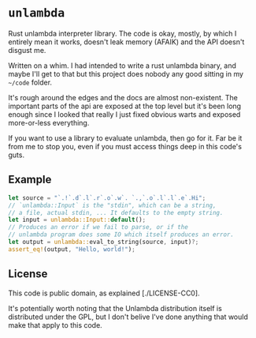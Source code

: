 # `unlambda`

Rust unlambda interpreter library. The code is okay, mostly, by which I entirely
mean it works, doesn't leak memory (AFAIK) and the API doesn't disgust me.

Written on a whim. I had intended to write a rust unlambda binary, and maybe
I'll get to that but this project does nobody any good sitting in my `~/code`
folder.

It's rough around the edges and the docs are almost non-existent. The important
parts of the api are exposed at the top level but it's been long enough since I
looked that really I just fixed obvious warts and exposed more-or-less
everything.

If you want to use a library to evaluate unlambda, then go for it. Far be it
from me to stop you, even if you must access things deep in this code's guts.

## Example

```rust
let source = "`.!`.d`.l`.r`.o`.w`. `.,`.o`.l`.l`.e`.Hi";
// `unlambda::Input` is the "stdin", which can be a string,
// a file, actual stdin, ... It defaults to the empty string.
let input = unlambda::Input::default();
// Produces an error if we fail to parse, or if the
// unlambda program does some IO which itself produces an error.
let output = unlambda::eval_to_string(source, input)?;
assert_eq!(output, "Hello, world!");
```

## License

This code is public domain, as explained [./LICENSE-CC0].

It's potentially worth noting that the Unlambda distribution itself is
distributed under the GPL, but I don't belive I've done anything that would make
that apply to this code.

